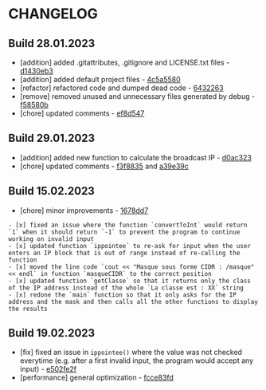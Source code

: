 # CHANGELOG

## Build 28.01.2023

  * [addition] added .gitattributes, .gitignore and LICENSE.txt files - [d1430eb3](https://github.com/SunlightKim/cpp_ip_algo/commit/d1430eb311aa2dce976a1d718b339afc02ac33bf)
  * [addition] added default project files - [4c5a5580](https://github.com/SunlightKim/cpp_ip_algo/commit/4c5a5580a988e99d8b77e049fdc41bd7f8953a56)
  * [refactor] refactored code and dumped dead code - [6432263](https://github.com/SunlightKim/cpp_ip_algo/commit/64322635c56f87b554a563adb9c41b113a2017f4)
  * [remove] removed unused and unnecessary files generated by debug - [f58580b](https://github.com/SunlightKim/cpp_ip_algo/commit/f58580b8f381aa22e4383bdcb38d94fdfeac8813)
  * [chore] updated comments - [ef8d547](https://github.com/SunlightKim/cpp_ip_algo/commit/ef8d5472f894ed55d4c8965b3574fdc8f90d5872)
  
## Build 29.01.2023

  * [addition] added new function to calculate the broadcast IP - [d0ac323](https://github.com/SunlightKim/cpp_ip_algo/commit/d0ac323748b4d7a2a5fab6b4127b9bccb6f5f468)
  * [chore] updated comments - [f3f8835](https://github.com/SunlightKim/cpp_ip_algo/commit/f3f8835aeac6585e546f7c0ef08d84d46a02a419) and [a39e39c](https://github.com/SunlightKim/cpp_ip_algo/commit/a39e39c7a6ea23e9f2d5fbaf027f8a736bfd475c)

## Build 15.02.2023

  * [chore] minor improvements - [1678dd7](https://github.com/SunlightKim/cpp_ip_algo/commit/1678dd78c30292fc5ac28c11c96abb7c31677dad)
  ```
  - [x] fixed an issue where the function `convertToInt` would return `1` when it should return `-1` to prevent the program to continue working on invalid input
  - [x] updated function `ippointee` to re-ask for input when the user enters an IP block that is out of range instead of re-calling the function
  - [x] moved the line code `cout << "Masque sous forme CIDR : /masque" << endl` in function `masqueCIDR` to the correct position
  - [x] updated function `getClasse` so that it returns only the class of the IP address instead of the whole `La classe est : XX` string
  - [x] redone the `main` function so that it only asks for the IP address and the mask and then calls all the other functions to display the results
  ```

## Build 19.02.2023

 * [fix] fixed an issue in `ippointee()` where the value was not checked everytime (e.g. after a first invalid input, the program would accept any input) - [e502fe2f](https://github.com/SunlightKim/cpp_ip_algo/commit/e502fe2f4e7efcca1fd590b27a01ac78d6f77dcb)
 * [performance] general optimization - [fcce83fd](https://github.com/SunlightKim/cpp_ip_algo/commit/fcce83fd6f03e628ce8106aa1168d6b0a9e868da)